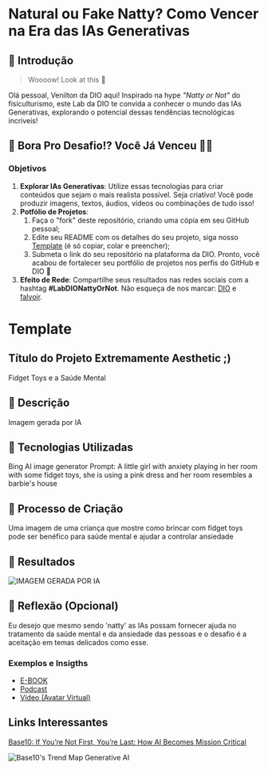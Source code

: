 # Natural ou Fake Natty? Como Vencer na Era das IAs Generativas

## 🚀 Introdução

> Woooow! Look at this 👀

Olá pessoal, Venilton da DIO aqui! Inspirado na hype _"Natty or Not"_ do fisiculturismo, este Lab da DIO te convida a conhecer o mundo das IAs Generativas, explorando o potencial dessas tendências tecnológicas incríveis!

## 🎯 Bora Pro Desafio!? Você Já Venceu 💪🤓

### Objetivos

1. **Explorar IAs Generativas**: Utilize essas tecnologias para criar conteúdos que sejam o mais realista possível. Seja criativo! Você pode produzir imagens, textos, áudios, vídeos ou combinações de tudo isso!
1. **Potfólio de Projetos**:
    1. Faça o "fork" deste repositório, criando uma cópia em seu GitHub pessoal;
    2. Edite seu README com os detalhes do seu projeto, siga nosso [Template](#template) (é só copiar, colar e preencher);
    3. Submeta o link do seu repositório na plataforma da DIO. Pronto, você acabou de fortalecer seu portfólio de projetos nos perfis do GitHub e DIO 🚀
1. **Efeito de Rede**: Compartilhe seus resultados nas redes sociais com a hashtag **#LabDIONattyOrNot**. Não esqueça de nos marcar: [DIO](https://www.linkedin.com/school/dio-makethechange) e [falvojr](https://www.linkedin.com/in/falvojr).

# Template


## Título do Projeto Extremamente Aesthetic ;)

Fidget Toys e a Saúde Mental

## 📒 Descrição

Imagem gerada por IA

## 🤖 Tecnologias Utilizadas

Bing AI image generator
Prompt: A little girl with anxiety playing in her room with some fidget toys, she is using a pink dress and her room resembles a barbie's house

## 🧐 Processo de Criação

Uma imagem de uma criança que mostre como brincar com fidget toys pode ser benéfico para saúde mental e ajudar a controlar ansiedade

## 🚀 Resultados

![IMAGEM GERADA POR IA](https://th.bing.com/th/id/OIG2.l2XLWDnpSFW7yUM0E2sJ?pid=ImgGn)


## 💭 Reflexão (Opcional)

Eu desejo que mesmo sendo 'natty' as IAs possam fornecer ajuda no tratamento da saúde mental e da ansiedade das pessoas e o desafio é a aceitação em temas delicados como esse.



### Exemplos e Insigths

- [E-BOOK](/exemplos/E-BOOK.md)
- [Podcast](/exemplos/PODCAST.md)
- [Vídeo (Avatar Virtual)](/exemplos/VIDEO.md)

## Links Interessantes

[Base10: If You’re Not First, You’re Last: How AI Becomes Mission Critical](https://base10.vc/post/generative-ai-mission-critical/)

![Base10's Trend Map Generative AI](https://github.com/digitalinnovationone/lab-natty-or-not/assets/730492/f4df26e8-f8f7-4419-8252-c69d73ea930c)

